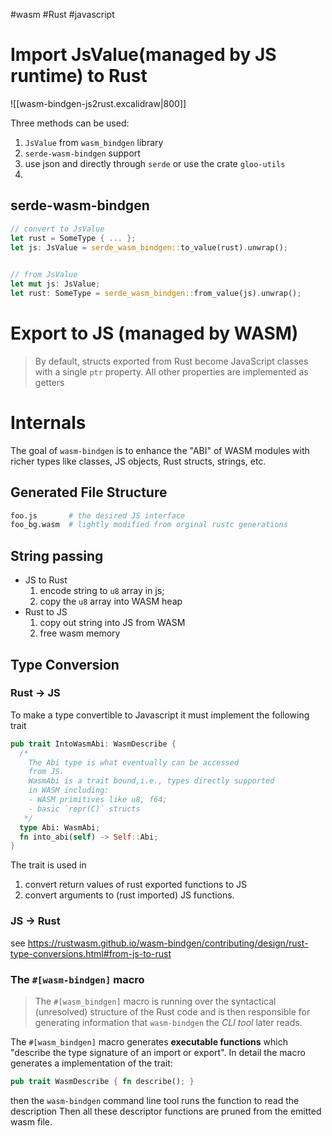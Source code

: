 #wasm
#Rust 
#javascript 

# Import JsValue(managed by JS runtime) to Rust

![[wasm-bindgen-js2rust.excalidraw|800]]

Three methods can be used:
1. `JsValue` from `wasm_bindgen` library
2. `serde-wasm-bindgen` support
3. use json and directly through `serde` or use the crate `gloo-utils`
4. 

## serde-wasm-bindgen

```rust
// convert to JsValue
let rust = SomeType { ... };
let js: JsValue = serde_wasm_bindgen::to_value(rust).unwrap();

  
// from JsValue
let mut js: JsValue;
let rust: SomeType = serde_wasm_bindgen::from_value(js).unwrap(); 
```


# Export to JS (managed by WASM)

> By default, structs exported from Rust become JavaScript classes with a single `ptr` property. All other properties are implemented as getters


# Internals

The goal of `wasm-bindgen` is to enhance the "ABI" of WASM modules with richer types like classes, JS objects, Rust structs, strings, etc.

## Generated File Structure
```bash
foo.js       # the desired JS interface
foo_bg.wasm  # lightly modified from orginal rustc generations
```

## String passing
- JS to Rust
    1. encode string to `u8` array in js;
    2. copy the `u8` array into WASM heap
- Rust to JS
    1. copy out string into JS from WASM
    2. free wasm memory

## Type Conversion

### Rust -> JS
To make a type convertible to Javascript it must implement the following trait
```rust
pub trait IntoWasmAbi: WasmDescribe {
  /* 
    The Abi type is what eventually can be accessed 
    from JS.
    WasmAbi is a trait bound,i.e., types directly supported
    in WASM including: 
    - WASM primitives like u8, f64;
    - basic `repr(C)` structs
   */
  type Abi: WasmAbi;  
  fn into_abi(self) -> Self::Abi;
}
```
The trait is used in 
1. convert return values of rust exported functions to JS
2. convert arguments to (rust imported) JS functions.

### JS -> Rust
 see https://rustwasm.github.io/wasm-bindgen/contributing/design/rust-type-conversions.html#from-js-to-rust

### The `#[wasm-bindgen]` macro

> The `#[wasm_bindgen]` macro is running over the syntactical (unresolved) structure of the Rust code and is then responsible for generating information that `wasm-bindgen` the _CLI tool_ later reads.

The `#[wasm_bindgen]` macro generates **executable functions** which "describe the type signature of an import or export". In detail the macro generates a implementation of the trait:
```rust
pub trait WasmDescribe { fn describe(); }
```
then the `wasm-bindgen`  command line tool runs the function to read the description
Then all these descriptor functions are pruned from the emitted wasm file.





